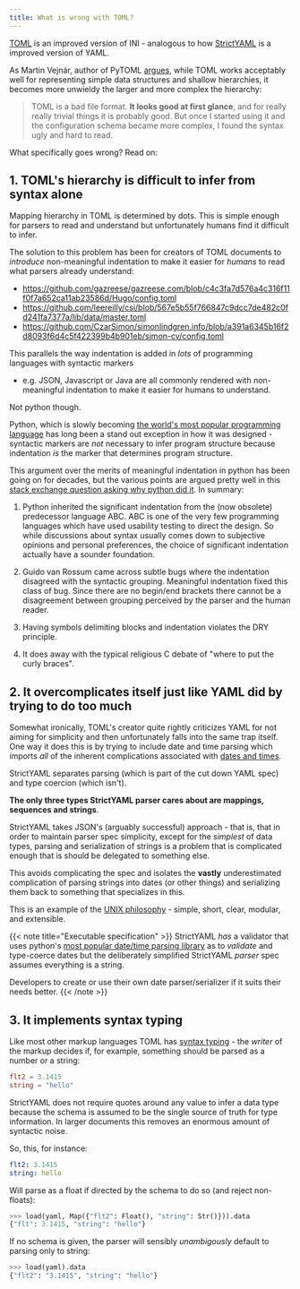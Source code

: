 ```yaml
---
title: What is wrong with TOML?
---
```


[TOML](https://github.com/toml-lang/toml) is an improved version of INI -
analogous to how [StrictYAML](https://github.com/crdoconnor/strictyaml) is a
improved version of YAML.

As Martin Vejnár, author of PyTOML [argues](https://github.com/avakar/pytoml/issues/15#issuecomment-217739462),
while TOML works acceptably well for representing simple data structures and shallow hierarchies,
it becomes more unwieldy the larger and more complex the hierarchy:

>TOML is a bad file format. **It looks good at first glance**, and for really really
>trivial things it is probably good. But once I started using it and the
>configuration schema became more complex, I found the syntax ugly and hard to read.

What specifically goes wrong? Read on:


## 1. TOML's hierarchy is difficult to infer from syntax alone

Mapping hierarchy in TOML is determined by dots. This is simple enough for
parsers to read and understand but unfortunately humans find it difficult to infer.

The solution to this problem has been for creators of TOML documents to
*introduce* non-meaningful indentation to make it easier for *humans* to read
what parsers already understand:

* https://github.com/gazreese/gazreese.com/blob/c4c3fa7d576a4c316f11f0f7a652ca11ab23586d/Hugo/config.toml
* https://github.com/leereilly/csi/blob/567e5b55f766847c9dcc7de482c0fd241fa7377a/lib/data/master.toml
* https://github.com/CzarSimon/simonlindgren.info/blob/a391a6345b16f2d8093f6d4c5f422399b4b901eb/simon-cv/config.toml

This parallels the way indentation is added in *lots* of programming languages with syntactic markers
- e.g.  JSON, Javascript or Java are all commonly rendered with non-meaningful indentation to make it
easier for humans to understand.

Not python though.

Python, which is slowly becoming [the world's most popular programming language](https://www.economist.com/graphic-detail/2018/07/26/python-is-becoming-the-worlds-most-popular-coding-language)
has long been a stand out exception in how it was designed -
syntactic markers are *not* necessary to infer program structure because indentation *is* the marker
that determines program structure.

This argument over the merits of meaningful indentation in python has been going on for decades, but the various points are argued pretty well in this [stack exchange question asking why python did it](https://softwareengineering.stackexchange.com/questions/313034/why-should-a-language-prefer-indentation-over-explicit-markers-for-blocks). In summary:

1. Python inherited the significant indentation from the (now obsolete) predecessor language ABC. ABC is one of the very few programming languages which have used usability testing to direct the design. So while discussions about syntax usually comes down to subjective opinions and personal preferences, the choice of significant indentation actually have a sounder foundation.

2. Guido van Rossum came across subtle bugs where the indentation disagreed with the syntactic grouping. Meaningful indentation fixed this class of bug. Since there are no begin/end brackets there cannot be a disagreement between grouping perceived by the parser and the human reader.

3. Having symbols delimiting blocks and indentation violates the DRY principle.

4. It does away with the typical religious C debate of "where to put the curly braces".


## 2. It overcomplicates itself just like YAML did by trying to do too much

Somewhat ironically, TOML's creator quite rightly criticizes YAML for not aiming for simplicity
and then unfortunately falls into the same trap itself. One way it does this is by
trying to include date and time parsing which imports *all* of the inherent complications associated
with [dates and times](https://infiniteundo.com/post/25326999628/falsehoods-programmers-believe-about-time).

StrictYAML separates parsing (which is part of the cut down YAML spec) and type coercion (which isn't).

**The only three types StrictYAML parser cares about are mappings, sequences and strings**.

StrictYAML takes JSON's (arguably successful) approach - that is, that in order to maintain parser spec
simplicity, except for the *simplest* of data types, parsing and serialization of strings is a problem that
is complicated enough that is should be delegated to something else.

This avoids complicating the spec and isolates the **vastly** underestimated
complication of parsing strings into dates (or other things) and serializing them back to something
that specializes in this.

This is an example of the [UNIX philosophy](https://en.wikipedia.org/wiki/Unix_philosophy) -
simple, short, clear, modular, and extensible.

{{< note title="Executable specification" >}}
StrictYAML *has* a validator that uses python's [most popular date/time parsing library](https://dateutil.readthedocs.io/en/stable/) as to *validate* and type-coerce dates but the deliberately
simplified StrictYAML *parser* spec assumes everything is a string.

Developers to create or use their own date parser/serializer if it suits their needs better.
{{< /note >}}


## 3. It implements syntax typing

Like most other markup languages TOML has [syntax typing](../../why/syntax-typing-bad) -
the *writer* of the markup decides if, for example, something should be parsed as a number
or a string:

```toml
flt2 = 3.1415
string = "hello"
```

StrictYAML does not require quotes around any value to infer a data type because the
schema is assumed to be the single source of truth for type information. In larger
documents this removes an enormous amount of syntactic noise.

So, this, for instance:

```yaml
flt2: 3.1415
string: hello
```

Will parse as a float if directed by the schema to do so (and reject non-floats):

```python
>>> load(yaml, Map({"flt2": Float(), "string": Str()})).data
{"flt": 3.1415, "string": "hello"}
```

If no schema is given, the parser will sensibly *unambigously* default to parsing only to string:

```python
>>> load(yaml).data
{"flt2": "3.1415", "string": "hello"}
```

